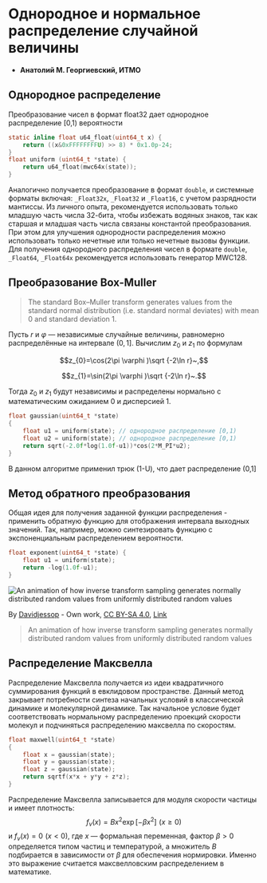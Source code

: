 # Однородное и нормальное распределение случайной величины

* __Анатолий М. Георгиевский, ИТМО__



## Однородное распределение
Преобразование чисел в формат float32 дает однородное распределение [0,1) вероятности

```c
static inline float u64_float(uint64_t x) {
	return ((x&0xFFFFFFFFU) >> 8) * 0x1.0p-24;
}
float uniform (uint64_t *state) {
	return u64_float(mwc64x(state));
}
```
Аналогично получается преобразование в формат `double`, и системные форматы включая: `_Float32x`, `_Float32` и `_Float16`, с учетом разрядности мантиссы. Из личного опыта, рекомендуется использовать только младшую часть числа 32-бита, чтобы избежать водяных знаков, так как старшая и младшая часть числа связаны константой преобразования. При этом для улучшения однородности распределения можно использовать только нечетные или только нечетные вызовы функции. Для получения однородного распределения чисел в формате `double`, `_Float64`, `_Float64x` рекомендуется использовать генератор MWC128.

## Преобразование Box-Muller

> The standard Box–Muller transform generates values from the standard normal distribution (i.e. standard normal deviates) with mean 0 and standard deviation 1.

Пусть $r$ и $\varphi$ — независимые случайные величины, равномерно распределённые на интервале $(0, 1]$. Вычислим $z_{0}$ и $z_{1}$ по формулам

$$z_{0}=\cos(2\pi \varphi )\sqrt {-2\ln r}~,$$

$$z_{1}=\sin(2\pi \varphi )\sqrt {-2\ln r}~.$$

Тогда $z_{0}$ и $z_{1}$ будут независимы и распределены нормально с математическим ожиданием 0 и дисперсией 1.

```c
float gaussian(uint64_t *state)
{
    float u1 = uniform(state); // однородное распределение [0,1)
	float u2 = uniform(state); // однородное распределение [0,1)
    return sqrt(-2.0f*log(1.0f-u1))*cos(2*M_PI*u2);
}
```
В данном алгоритме применил трюк (1-U), что дает распределение (0,1]

## Метод обратного преобразования

Общая идея для получения заданной функции распределения - применить обратную функцию для отображения интервала выходных значений. 
Так, например, можно синтезировать функцию с экспоненциальным распределением вероятности.
```c
float exponent(uint64_t *state) {
	float u1 = uniform(state);
	return -log(1.0f-u1);
}
```
![An animation of how inverse transform sampling generates normally distributed random values from uniformly distributed random values](https://upload.wikimedia.org/wikipedia/commons/c/cc/Inverse_Transform_Sampling_Example.gif) 

By <a href="//commons.wikimedia.org/w/index.php?title=User:Davidjessop&amp;action=edit&amp;redlink=1" class="new" title="User:Davidjessop (page does not exist)">Davidjessop</a> - <span class="int-own-work" lang="en">Own work</span>, <a href="https://creativecommons.org/licenses/by-sa/4.0" title="Creative Commons Attribution-Share Alike 4.0">CC BY-SA 4.0</a>, <a href="https://commons.wikimedia.org/w/index.php?curid=100369573">Link</a>

> An animation of how inverse transform sampling generates normally distributed random values from uniformly distributed random values

## Распределение Максвелла

Распределение Максвелла получается из идеи квадратичного суммирования функций в евклидовом пространстве. Данный метод закрывает потребности синтеза начальных условий в классической динамике и молекулярной динамике. Так начальное условие будет соответствовать нормальному распределению проекций скорости молекул и подчиняться распределению максвелла по скоростям.
```c
float maxwell(uint64_t *state)
{
	float x = gaussian(state);
	float y = gaussian(state);
	float z = gaussian(state);
	return sqrtf(x*x + y*y + z*z);
}
```
Распределение Максвелла записывается для модуля скорости частицы и имеет плотность:
$$f_{v}(x)=Bx^{2}\exp \left[-\beta x^{2}\right]\,\,(x\geq 0)$$
 и $f_{v}(x)=0\,\,(x<0)$, 
где $x$ — формальная переменная, фактор $\beta >0$ определяется типом частиц и температурой, а множитель $B$ подбирается в зависимости от 
$\beta$ для обеспечения нормировки. Именно это выражение считается максвелловским распределением в математике.
